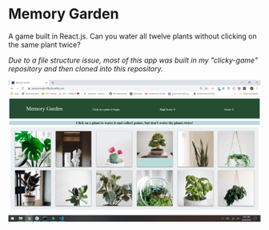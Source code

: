 # Memory Garden

A game built in React.js. Can you water all twelve plants without clicking on the same plant twice?



*Due to a file structure issue, most of this app was built in my "clicky-game" repository and then cloned into this repository.* 


![](./images/memory-garden.png)